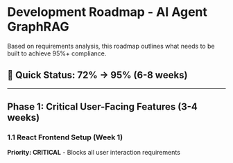 # Development Roadmap - AI Agent GraphRAG

Based on requirements analysis, this roadmap outlines what needs to be built to achieve 95%+ compliance.

## 🎯 Quick Status: 72% → 95% (6-8 weeks)

---

## Phase 1: Critical User-Facing Features (3-4 weeks)

### 1.1 React Frontend Setup (Week 1)
**Priority: CRITICAL** - Blocks all user interaction requirements
